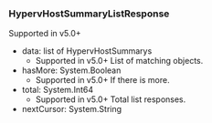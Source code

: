 ### HypervHostSummaryListResponse
Supported in v5.0+

- data: list of HypervHostSummarys
  - Supported in v5.0+
  List of matching objects.
- hasMore: System.Boolean
  - Supported in v5.0+
  If there is more.
- total: System.Int64
  - Supported in v5.0+
  Total list responses.
- nextCursor: System.String
